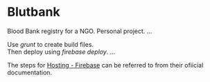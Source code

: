 # Blutbank
Blood Bank registry for a NGO. Personal project.
...

Use *grunt* to create build files.<br>
Then deploy using *firebase deploy*.
...

The steps for [Hosting - Firebase](https://www.firebase.com/docs/hosting/) can be referred to from their ofiicial documentation.


